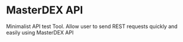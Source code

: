 # MasterDEX API
Minimalist API test Tool. Allow user to send REST requests quickly and easily using MasterDEX API

